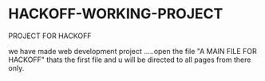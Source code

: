 # HACKOFF-WORKING-PROJECT
PROJECT FOR HACKOFF

we have made web development project .....open the file "A MAIN FILE FOR HACKOFF" thats the first file and u will be directed to all pages from there only.
